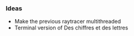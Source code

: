 ### Ideas
* Make the previous raytracer multithreaded
* Terminal version of Des chiffres et des lettres